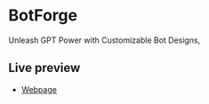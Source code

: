 
# BotForge
Unleash GPT Power with Customizable Bot Designs,





## Live preview

 - [Webpage](https://mdxr.github.io/bot_forge/)
